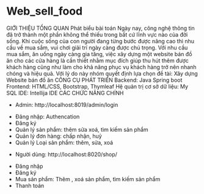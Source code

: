 # Web_sell_food
GIỚI THIỆU TỔNG QUAN
Phát biểu bài toán Ngày nay, công nghệ thông tin đã trở thành một phần không thể thiếu trong bất cứ lĩnh vực nào của đời sống. Khi cuộc sống của con người đang từng bước được nâng cao thì nhu cầu về mua sắm, vui chơi giải trí ngày càng được chú trọng. Với nhu cầu mua sắm, ăn uống ngày càng gia tăng, việc xây dựng một website bán đồ ăn cho các cửa hàng là cần thiết nhằm mục đích giúp thu hút thêm được khách hàng cũng như làm cho khả năng phục vụ khách hàng trở nên nhanh chóng và hiệu quả. Với lý do này nhóm quyết định lựa chọn đề tài: Xây dựng Website bán đồ ăn
CÔNG CỤ PHÁT TRIỂN Backend: Java Spring boot
Frontend: HTML/CSS, Bootstrap, Thymleaf
Hệ quản trị cơ sở dữ liệu: My SQL
IDE: Intellija IDE
CÁC CHỨC NĂNG CHÍNH 
-	Admin: http://localhost:8019/admin/login
+ Đăng nhập: Authencation 
+ Đăng ký
+ Quản lý sản phẩm: thêm sửa xoá, tìm kiếm sản phẩm
+ Quản lý đơn hàng: chấp nhận, huỷ
+ Quản lý Loại sản phẩm: thêm, sửa, xoá
-	Người dùng: http://localhost:8020/shop/
+ Đăng nhập
+ Đăng ký
+ Mua sản phẩm: Thêm , xoá sản phẩm, tìm kiếm sản phẩm
+ Thanh toán

